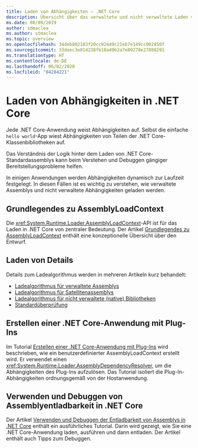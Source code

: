 ```yaml
---
title: Laden von Abhängigkeiten – .NET Core
description: Übersicht über das verwaltete und nicht verwaltete Laden von Abhängigkeiten in .NET Core
ms.date: 08/09/2019
author: sdmaclea
ms.author: stmaclea
ms.topic: overview
ms.openlocfilehash: 34deb802183f20cc92449c21eb7e149cc002850f
ms.sourcegitcommit: 33deec3e814238fb18a49b2a7e89278e27888291
ms.translationtype: HT
ms.contentlocale: de-DE
ms.lasthandoff: 06/02/2020
ms.locfileid: "84284221"
---
```

# <a name="dependency-loading-in-net-core"></a>Laden von Abhängigkeiten in .NET Core

Jede .NET Core-Anwendung weist Abhängigkeiten auf. Selbst die einfache `hello world`-App wiest Abhängigkeiten von Teilen der .NET Core-Klassenbibliotheken auf.

Das Verständnis der Logik hinter dem Laden von .NET Core-Standardassemblys kann beim Verstehen und Debuggen gängiger Bereitstellungsprobleme helfen.

In einigen Anwendungen werden Abhängigkeiten dynamisch zur Laufzeit festgelegt. In diesen Fällen ist es wichtig zu verstehen, wie verwaltete Assemblys und nicht verwaltete Abhängigkeiten geladen werden.

## <a name="understanding-assemblyloadcontext"></a>Grundlegendes zu AssemblyLoadContext

Die <xref:System.Runtime.Loader.AssemblyLoadContext>-API ist für das Laden in .NET Core von zentraler Bedeutung. Der Artikel [Grundlegendes zu AssemblyLoadContext](understanding-assemblyloadcontext.md) enthält eine konzeptionelle Übersicht über den Entwurf.

## <a name="loading-details"></a>Laden von Details

Details zum Ladealgorithmus werden in mehreren Artikeln kurz behandelt:

- [Ladealgorithmus für verwaltete Assemblys](loading-managed.md)
- [Ladealgorithmus für Satellitenassemblys](loading-resources.md)
- [Ladealgorithmus für nicht verwaltete (native) Bibliotheken](loading-unmanaged.md)
- [Standardüberprüfung](default-probing.md)

## <a name="create-a-net-core-application-with-plugins"></a>Erstellen einer .NET Core-Anwendung mit Plug-Ins

Im Tutorial [Erstellen einer .NET Core-Anwendung mit Plug-Ins](../tutorials/creating-app-with-plugin-support.md) wird beschrieben, wie ein benutzerdefinierter AssemblyLoadContext erstellt wird. Er verwendet einen <xref:System.Runtime.Loader.AssemblyDependencyResolver>, um die Abhängigkeiten des Plug-Ins aufzulösen. Das Tutorial isoliert die Plug-In-Abhängigkeiten ordnungsgemäß von der Hostanwendung.

## <a name="how-to-use-and-debug-assembly-unloadability-in-net-core"></a>Verwenden und Debuggen von Assemblyentladbarkeit in .NET Core

Der Artikel [Verwenden und Debuggen der Entladbarkeit von Assemblys in .NET Core](../../standard/assembly/unloadability.md) enthält ein ausführliches Tutorial. Darin wird gezeigt, wie Sie eine .NET Core-Anwendung laden, ausführen und dann entladen. Der Artikel enthält auch Tipps zum Debuggen.
